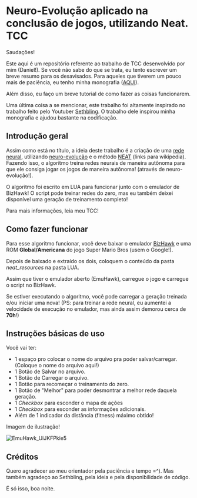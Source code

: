 # Neuro-Evolução aplicado na conclusão de jogos, utilizando Neat. TCC

Saudações!

Este aqui é um repositório referente ao trabalho de TCC desenvolvido por mim (Daniel!). Se você não sabe do que se trata, eu tento escrever um breve resumo para os desavisados. Para aqueles que tiverem um pouco mais de paciência, eu tenho minha monografia ([AQUI](http://repositorioinstitucional.uea.edu.br//handle/riuea/4015)).

Além disso, eu faço um breve tutorial de como fazer as coisas funcionarem.

Uma última coisa a se mencionar, este trabalho foi altamente inspirado no trabalho feito pelo Youtuber [Sethbling](https://www.youtube.com/watch?v=qv6UVOQ0F44&t). O trabalho dele inspirou minha monografia e ajudou bastante na codificação.

## Introdução geral

Assim como está no título, a ideia deste trabalho é a criação de uma [rede neural](https://en.wikipedia.org/wiki/Artificial_neural_network), utilizando [neuro-evolução](https://en.wikipedia.org/wiki/Neuroevolution) e o método [NEAT](https://en.wikipedia.org/wiki/Neuroevolution_of_augmenting_topologies) (links para wikipedia). Fazendo isso, o algoritmo treina redes neurais de maneira autônoma para que ele consiga jogar os jogos de maneira autônoma! (através de neuro-evolução!).

O algoritmo foi escrito em LUA para funcionar junto com o emulador de BizHawk! O script pode treinar redes do zero, mas eu também deixei disponível uma geração de treinamento completo!

Para mais informações, leia meu TCC!

## Como fazer funcionar

Para esse algoritmo funcionar, você deve baixar o emulador [BizHawk](https://tasvideos.org/Bizhawk) e uma ROM **Global/Americana** do jogo Super Mario Bros (usem o Google!).

Depois de baixado e extraído os dois, coloquem o conteúdo da pasta *neat_resources* na pasta LUA.

Assim que tiver o emulador aberto (EmuHawk), carregue o jogo e carregue o script no BizHawk.

Se estiver executando o algoritmo, você pode carregar a geração treinada e/ou iniciar uma nova!
(PS: para treinar a rede neural, eu aumentei a velocidade de execução no emulador, mas ainda assim demorou cerca de **70h**!)

## Instruções básicas de uso

Você vai ter:
- 1 espaço pro colocar o nome do arquivo pra poder salvar/carregar. (Coloque o nome do arquivo aqui!)
- 1 Botão de Salvar no arquivo.
- 1 Botão de Carregar o arquivo.
- 1 Botão para recomeçar o treinamento do zero.
- 1 Botão de "Melhor" para poder desmontrar a melhor rede daquela geração.
- 1 *Checkbox* para esconder o mapa de ações
- 1 *Checkbox* para esconder as informações adicionais.
- Além de 1 indicador da distância (fitness) máximo obtido!

Imagem de ilustração!

![EmuHawk_UiJKFPkie5](https://user-images.githubusercontent.com/55398457/186278606-3f857f6d-f5a3-429c-84df-c49a8fc5c048.png)

## Créditos

Quero agradecer ao meu orientador pela paciência e tempo =^).
Mas também agradeço ao Sethbling, pela ideia e pela disponibilidade de código.

É só isso, boa noite.

